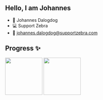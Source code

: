## Hello, I am Johannes

- 🤵 Johannes Dalogdog
- 💻 Support Zebra
- 💬 johannes.dalogdog@supportzebra.com


## Progress ✨

<img align="" height="120px" src="https://github-readme-stats.vercel.app/api/top-langs/?username=johannes-xerxes-sz&hide_title=true&hide_border=true&layout=compact&bg_color=0,73FA79,73FDFF,D783FF&theme=graywhite&locale=cn" /> <img align="" height="120px" src="https://github-readme-stats.vercel.app/api?username=johannes-xerxes sz&show_icons=true&hide_title=true&hide_border=true&layout=compact&bg_color=0,73FA79,73FDFF,D783FF&theme=graywhite&locale=cn" /> 

